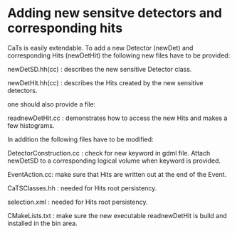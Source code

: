 # Adding new sensitve detectors and corresponding hits

CaTs is easily extendable. To add a new Detector (newDet) and corresponding
Hits (newDetHit) the following new files have to be provided:

newDetSD.hh(cc)  : describes the new sensitive Detector class.

newDetHit.hh(cc) : describes the Hits created by the new sensitive detectors.

one should also provide a file:

readnewDetHit.cc : demonstrates how to access the new Hits and makes a few histograms. 

In addition the following files have to be modified:

DetectorConstruction.cc  : check for new keyword in gdml file. Attach newDetSD to a corresponding logical volume when keyword is provided.

EventAction.cc: make sure that Hits are written out at the end of the Event.

CaTSClasses.hh : needed for Hits root persistency.

selection.xml  : needed for Hits root persistency.

CMakeLists.txt : make sure the new executable readnewDetHit is build and installed in the bin area. 
